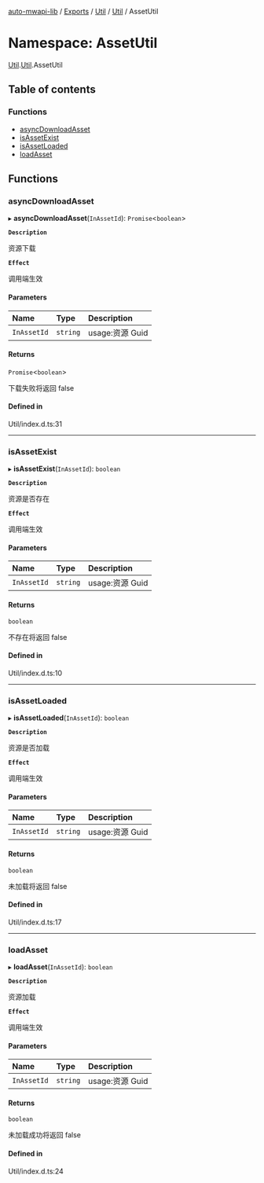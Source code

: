 [auto-mwapi-lib](../README.md) / [Exports](../modules.md) / [Util](Util.md) / [Util](Util.Util.md) / AssetUtil

# Namespace: AssetUtil

[Util](Util.md).[Util](Util.Util.md).AssetUtil

## Table of contents

### Functions

- [asyncDownloadAsset](Util.Util.AssetUtil.md#asyncdownloadasset)
- [isAssetExist](Util.Util.AssetUtil.md#isassetexist)
- [isAssetLoaded](Util.Util.AssetUtil.md#isassetloaded)
- [loadAsset](Util.Util.AssetUtil.md#loadasset)

## Functions

### asyncDownloadAsset

▸ **asyncDownloadAsset**(`InAssetId`): `Promise`<`boolean`\>

**`Description`**

资源下载

**`Effect`**

调用端生效

#### Parameters

| Name        | Type     | Description     |
| :---------- | :------- | :-------------- |
| `InAssetId` | `string` | usage:资源 Guid |

#### Returns

`Promise`<`boolean`\>

下载失败将返回 false

#### Defined in

Util/index.d.ts:31

---

### isAssetExist

▸ **isAssetExist**(`InAssetId`): `boolean`

**`Description`**

资源是否存在

**`Effect`**

调用端生效

#### Parameters

| Name        | Type     | Description     |
| :---------- | :------- | :-------------- |
| `InAssetId` | `string` | usage:资源 Guid |

#### Returns

`boolean`

不存在将返回 false

#### Defined in

Util/index.d.ts:10

---

### isAssetLoaded

▸ **isAssetLoaded**(`InAssetId`): `boolean`

**`Description`**

资源是否加载

**`Effect`**

调用端生效

#### Parameters

| Name        | Type     | Description     |
| :---------- | :------- | :-------------- |
| `InAssetId` | `string` | usage:资源 Guid |

#### Returns

`boolean`

未加载将返回 false

#### Defined in

Util/index.d.ts:17

---

### loadAsset

▸ **loadAsset**(`InAssetId`): `boolean`

**`Description`**

资源加载

**`Effect`**

调用端生效

#### Parameters

| Name        | Type     | Description     |
| :---------- | :------- | :-------------- |
| `InAssetId` | `string` | usage:资源 Guid |

#### Returns

`boolean`

未加载成功将返回 false

#### Defined in

Util/index.d.ts:24

